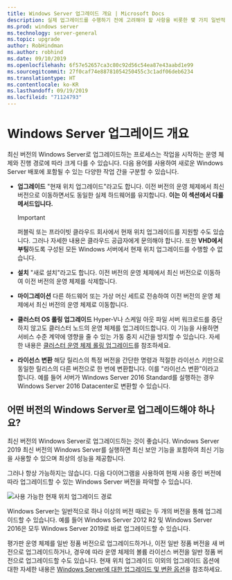 ```yaml
---
title: Windows Server 업그레이드 개요 | Microsoft Docs
description: 실제 업그레이드를 수행하기 전에 고려해야 할 사항을 비롯한 몇 가지 일반적인 Windows Server 업그레이드 정보를 알아봅니다.
ms.prod: windows server
ms.technology: server-general
ms.topic: upgrade
author: RobHindman
ms.author: robhind
ms.date: 09/10/2019
ms.openlocfilehash: 6f57e52657ca3c80c92d56c54ea87e43aabd1e99
ms.sourcegitcommit: 27f0caf74e88781054250455c3c1adf06deb6234
ms.translationtype: HT
ms.contentlocale: ko-KR
ms.lasthandoff: 09/19/2019
ms.locfileid: "71124793"
---
```

# <a name="overview-about-windows-server-upgrades"></a>Windows Server 업그레이드 개요

최신 버전의 Windows Server로 업그레이드하는 프로세스는 작업을 시작하는 운영 체제와 진행 경로에 따라 크게 다를 수 있습니다. 다음 용어를 사용하여 새로운 Windows Server 배포에 포함될 수 있는 다양한 작업 간을 구분할 수 있습니다.

- **업그레이드** "현재 위치 업그레이드"라고도 합니다. 이전 버전의 운영 체제에서 최신 버전으로 이동하면서도 동일한 실제 하드웨어를 유지합니다. **이는 이 섹션에서 다룰 메서드입니다.**

    >[!Important]
    >퍼블릭 또는 프라이빗 클라우드 회사에서 현재 위치 업그레이드를 지원할 수도 있습니다. 그러나 자세한 내용은 클라우드 공급자에게 문의해야 합니다. 또한 **VHD에서 부팅**하도록 구성된 모든 Windows 서버에서 현재 위치 업그레이드를 수행할 수 없습니다.

- **설치** "새로 설치"라고도 합니다. 이전 버전의 운영 체제에서 최신 버전으로 이동하여 이전 버전의 운영 체제를 삭제합니다.

- **마이그레이션** 다른 하드웨어 또는 가상 머신 세트로 전송하여 이전 버전의 운영 체제에서 최신 버전의 운영 체제로 이동합니다.

- **클러스터 OS 롤링 업그레이드** Hyper-V나 스케일 아웃 파일 서버 워크로드를 중단하지 않고도 클러스터 노드의 운영 체제를 업그레이드합니다. 이 기능을 사용하면 서비스 수준 계약에 영향을 줄 수 있는 가동 중지 시간을 방지할 수 있습니다. 자세한 내용은 [클러스터 운영 체제 롤링 업그레이드](../failover-clustering/cluster-operating-system-rolling-upgrade.md)를 참조하세요.

- **라이선스 변환** 해당 릴리스의 특정 버전을 간단한 명령과 적절한 라이선스 키만으로 동일한 릴리스의 다른 버전으로 한 번에 변환합니다. 이를 "라이선스 변환"이라고 합니다. 예를 들어 서버가 Windows Server 2016 Standard를 실행하는 경우 Windows Server 2016 Datacenter로 변환할 수 있습니다.

## <a name="which-version-of-windows-server-should-i-upgrade-to"></a>어떤 버전의 Windows Server로 업그레이드해야 하나요?

최신 버전의 Windows Server로 업그레이드하는 것이 좋습니다. Windows Server 2019 최신 버전의 Windows Server를 실행하면 최신 보안 기능을 포함하여 최신 기능을 사용할 수 있으며 최상의 성능을 제공합니다.

그러나 항상 가능하지는 않습니다. 다음 다이어그램을 사용하여 현재 사용 중인 버전에 따라 업그레이드할 수 있는 Windows Server 버전을 파악할 수 있습니다.

![사용 가능한 현재 위치 업그레이드 경로](media/upgrade-paths.png)

Windows Server는 일반적으로 하나 이상의 버전 때로는 두 개의 버전을 통해 업그레이드할 수 있습니다. 예를 들어 Windows Server 2012 R2 및 Windows Server 2016은 모두 Windows Server 2019로 바로 업그레이드할 수 있습니다.

평가판 운영 체제를 일반 정품 버전으로 업그레이드하거나, 이전 일반 정품 버전을 새 버전으로 업그레이드하거나, 경우에 따라 운영 체제의 볼륨 라이선스 버전을 일반 정품 버전으로 업그레이드할 수도 있습니다. 현재 위치 업그레이드 이외의 업그레이드 옵션에 대한 자세한 내용은 [Windows Server에 대한 업그레이드 및 변환 옵션](../get-started/supported-upgrade-paths.md)을 참조하세요.
